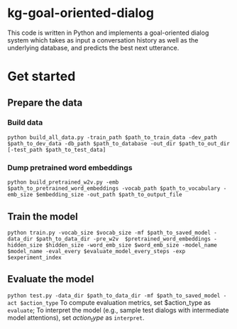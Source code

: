 # kg-goal-oriented-dialog
This code is written in Python and implements a goal-oriented dialog system which takes as input a conversation history as well as the underlying database, and predicts the best next utterance. 

# Get started
## Prepare the data

### Build data
`python build_all_data.py -train_path $path_to_train_data -dev_path $path_to_dev_data -db_path $path_to_database -out_dir $path_to_out_dir [-test_path $path_to_test_data]`

### Dump pretrained word embeddings
`python build_pretrained_w2v.py -emb $path_to_pretrained_word_embeddings -vocab_path $path_to_vocabulary -emb_size $embedding_size -out_path $path_to_output_file`

## Train the model
`python train.py -vocab_size $vocab_size -mf $path_to_saved_model -data_dir $path_to_data_dir -pre_w2v  $pretrained_word_embeddings -hidden_size $hidden_size -word_emb_size $word_emb_size -model_name $model_name -eval_every $evaluate_model_every_steps -exp $experiment_index`

## Evaluate the model
`python test.py -data_dir $path_to_data_dir -mf $path_to_saved_model -act $action_type`
To compute evaluation metrics, set $action_type as `evaluate`; To interpret the model (e.g., sample test dialogs with intermediate model attentions), set $action_type$ as `interpret`.

